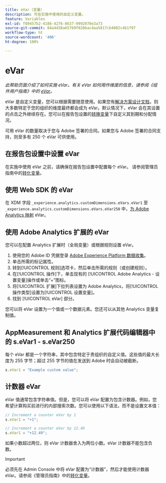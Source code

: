 ```yaml
---
title: eVar（变量）
description: 可在实施中使用的自定义变量。
feature: Variables
exl-id: f89457b2-4186-4276-8637-9992070e3a73
source-git-commit: 84a4d38a65769f028bac4aa5817cb4002c4b1f97
workflow-type: ht
source-wordcount: '406'
ht-degree: 100%

---
```


# eVar

*此帮助页面介绍了如何实施 eVar。有关 eVar 如何用作维度的信息，请参阅《组件用户指南》中的 [eVar](/help/components/dimensions/evar.md)。*

eVar 是自定义变量，您可以根据需要随意使用。如果您有[解决方案设计文档](/help/implement/prepare/solution-design.md)，则大多数特定于您的组织的维度最终都会成为 eVar。默认情况下，eVar 会在其设置的点击之外继续存在。您可以在报告包设置的[转换变量](/help/admin/admin/c-manage-report-suites/c-edit-report-suites/conversion-var-admin/conversion-var-admin.md)下自定义其到期和分配情况。

可用 eVar 的数量取决于您与 Adobe 签署的合同。如果您与 Adobe 签署的合同支持，则至多有 250 个 eVar 可供使用。

## 在报告包设置中设置 eVar

在实施中使用 eVar 之前，请确保在报告包设置中配置每个 eVar。 请参阅管理员指南中的[转化变量](/help/admin/admin/c-manage-report-suites/c-edit-report-suites/conversion-var-admin/conversion-var-admin.md)。

## 使用 Web SDK 的 eVar

在 XDM 字段 `_experience.analytics.customDimensions.eVars.eVar1` 至 `_experience.analytics.customDimensions.eVars.eVar250` 中，[为 Adobe Analytics 映射](https://experienceleague.adobe.com/docs/analytics/implementation/aep-edge/variable-mapping.html) eVar。

## 使用 Adobe Analytics 扩展的 eVar

您可以在配置 Analytics 扩展时（全局变量）或根据规则设置 eVar。

1. 使用您的 Adobe ID 凭据登录 [Adobe Experience Platform 数据收集](https://experience.adobe.com/data-collection)。
2. 单击所需的标记属性。
3. 转到[!UICONTROL 规则]选项卡，然后单击所需的规则（或创建规则）。
4. 在[!UICONTROL 操作]下，单击现有的 [!UICONTROL Adobe Analytics - 设置变量]操作或单击“+”图标。
5. 将[!UICONTROL 扩展]下拉列表设置为 Adobe Analytics，将[!UICONTROL 操作类型]设置为[!UICONTROL 设置变量]。
6. 找到 [!UICONTROL eVar] 部分。

您可以将 eVar 设置为一个值或一个数据元素。您还可以从其他 Analytics 变量复制值。

## AppMeasurement 和 Analytics 扩展代码编辑器中的 s.eVar1 - s.eVar250

每个 eVar 都是一个字符串，其中包含特定于贵组织的自定义值。这些值的最大长度为 255 字节；超过 255 字节的值在发送到 Adobe 时会自动被截断。

```js
s.eVar1 = "Example custom value";
```

## 计数器 eVar

eVar 值通常包含字符串值。但是，您可以将 eVar 配置为包含计数器。例如，您希望计算购买前进行的内部搜索次数。您可以使用以下语法，而不是设置文本值：

```js
// Increment a counter eVar by 1
s.eVar1 = "+1";

// Increment a counter eVar by 12.49
s.eVar1 = "+12.49";
```

如果小数超过两位，则 eVar 计数器舍入为两位小数。eVar 计数器不能包含负数。

>[!IMPORTANT]
>
>必须先在 Admin Console 中将 eVar 配置为“计数器”，然后才能使用计数器 eVar。请参阅《管理员指南》中的[转化变量](/help/admin/admin/c-manage-report-suites/c-edit-report-suites/conversion-var-admin/conversion-var-admin.md)。
